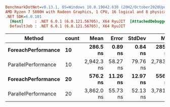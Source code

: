 ``` ini

BenchmarkDotNet=v0.13.1, OS=Windows 10.0.19042.630 (20H2/October2020Update)
AMD Ryzen 7 5800H with Radeon Graphics, 1 CPU, 16 logical and 8 physical cores
.NET SDK=6.0.101
  [Host]     : .NET 6.0.1 (6.0.121.56705), X64 RyuJIT  [AttachedDebugger]
  DefaultJob : .NET 6.0.1 (6.0.121.56705), X64 RyuJIT


```
|              Method | count |       Mean |    Error |   StdDev |        Min |        Max |  Gen 0 |  Gen 1 | Allocated |
|-------------------- |------ |-----------:|---------:|---------:|-----------:|-----------:|-------:|-------:|----------:|
|  **ForeachPerformance** |    **10** |   **286.5 ns** |  **0.89 ns** |  **0.84 ns** |   **285.1 ns** |   **287.8 ns** | **0.0048** |      **-** |      **40 B** |
| ParallelPerformance |    10 | 2,942.3 ns | 58.27 ns | 79.76 ns | 2,783.4 ns | 3,043.9 ns | 2.1133 | 0.0458 |  15,893 B |
|  **ForeachPerformance** |    **20** |   **576.2 ns** | **11.26 ns** | **12.97 ns** |   **556.0 ns** |   **603.0 ns** | **0.0048** |      **-** |      **40 B** |
| ParallelPerformance |    20 | 3,862.0 ns | 55.73 ns | 52.13 ns | 3,781.3 ns | 3,952.3 ns | 2.5291 | 0.0610 |  18,282 B |
